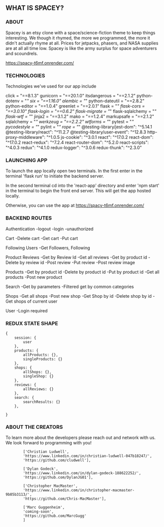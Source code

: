 
## WHAT IS SPACEY?

### ABOUT
Spacey is an etsy clone with a space/science-fiction theme to keep things interesting. We though it rhymed, the more we programmed, the more it didn't actually rhyme at all. Prices for jetpacks, phasers, and NASA supplies are at all all time low. Spacey is like the army surplus for space adventurers and scoundrels.


https://spacy-t6mf.onrender.com/


### TECHNOLOGIES

Technologies we've used for our app include

click = "==8.1.3"
gunicorn = "==20.1.0"
itsdangerous = "==2.1.2"
python-dotenv = "*"
six = "==1.16.0"
alembic = "*"
python-dateutil = "==2.8.2"
python-editor = "==1.0.4"
greenlet = "==2.0.1"
flask = "*"
flask-cors = "==3.0.10"
flask-login = "==0.6.2"
flask-migrate = "*"
flask-sqlalchemy = "*"
flask-wtf = "*"
jinja2 = "==3.1.2"
mako = "==1.2.4"
markupsafe = "==2.1.2"
sqlalchemy = "*"
werkzeug = "==2.2.2"
wtforms = "*"
pytest = "*"
pycodestyle = "*"
pylint = "*"
rope = "*"
@testing-library/jest-dom": "^5.14.1
@testing-library/react": "^11.2.7
@testing-library/user-event": "^12.8.3
http-proxy-middleware": "^1.0.5
js-cookie": "^3.0.1
react": "^17.0.2
react-dom": "^17.0.2
react-redux": "^7.2.4
react-router-dom": "^5.2.0
react-scripts": "^4.0.3
redux": "^4.1.0
redux-logger": "^3.0.6
redux-thunk": "^2.3.0"

### LAUNCHING APP

To launch the app locally open two terminals.
In the first enter in the terminal 'flask run' to initiate the backend server.

In the second terminal cd into the 'react-app' directory and enter 'npm start' in the terminal to begin the front end server. This will get the app hosted locally.

Otherwise, you can use the app at
https://spacy-t6mf.onrender.com/

### BACKEND ROUTES

Authentication
-logout
-login
-unauthorized

Cart
-Delete cart
-Get cart
-Put cart

Following Users
-Get Followers, Following

Product Reviews
-Get by Review Id
-Get all reviews
-Get by product id
-Delete by review id
-Post review
-Put review
-Post review image

Products
-Get by product id
-Delete by product id
-Put by product id
-Get all products
-Post new product

Search
-Get by parameters
-Filtered get by common categories

Shops
-Get all shops
-Post new shop
-Get Shop by id
-Delete shop by id
-Get shops of current user

User
-Login required

### REDUX STATE SHAPE
```
{
    session: {
        user
    },
    products: {
        allProducts: {},
        singleProducts: {}
    },
    shops: {
        allShops: {},
        singleShop: {}
    },
    reviews: {
        allReviews: {}
    },
    search: {
        searchResults: {}
    },

}
```
### ABOUT THE CREATORS

To learn more about the developers please reach out and network with us. We look forward to programming with you!
```
        ['Christian Ludwell',
        'https://www.linkedin.com/in/christian-ludwell-047b18247/',
        'https://github.com/cludwell'],

        ['Dylan Godeck',
        'https://www.linkedin.com/in/dylan-godeck-188622252/',
        'https://github.com/DylanJG01'],

        ['Christopher MacMaster',
        'https://www.linkedin.com/in/christopher-macmaster-9b05b3113/',
        'https://github.com/Chris-MacMaster'],

        ['Marc Guggenheim',
        'coming-soon',
        'https://github.com/MarcGugg'
        ]
```
